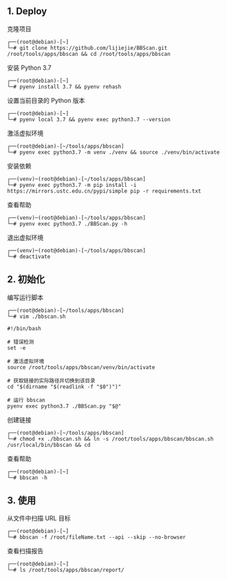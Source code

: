 ## 1. Deploy

克隆项目

```
┌──(root@debian)-[~]
└─# git clone https://github.com/lijiejie/BBScan.git /root/tools/apps/bbscan && cd /root/tools/apps/bbscan
```

安装 Python 3.7

```
┌──(root@debian)-[~]
└─# pyenv install 3.7 && pyenv rehash
```

设置当前目录的 Python 版本

```
┌──(root@debian)-[~]
└─# pyenv local 3.7 && pyenv exec python3.7 --version
```

激活虚拟环境

```
┌──(root@debian)-[~/tools/apps/bbscan]
└─# pyenv exec python3.7 -m venv ./venv && source ./venv/bin/activate
```

安装依赖

```
┌──(venv)─(root@debian)-[~/tools/apps/bbscan]
└─# pyenv exec python3.7 -m pip install -i https://mirrors.ustc.edu.cn/pypi/simple pip -r requirements.txt
```

查看帮助

```
┌──(venv)─(root@debian)-[~/tools/apps/bbscan]
└─# pyenv exec python3.7 ./BBScan.py -h
```

退出虚拟环境

```
┌──(venv)─(root@debian)-[~/tools/apps/bbscan]
└─# deactivate
```

## 2. 初始化

编写运行脚本

```
┌──(root@debian)-[~/tools/apps/bbscan]
└─# vim ./bbscan.sh
```

```shell
#!/bin/bash

# 错误检测
set -e

# 激活虚拟环境
source /root/tools/apps/bbscan/venv/bin/activate

# 获取链接的实际路径并切换到该目录
cd "$(dirname "$(readlink -f "$0")")"

# 运行 bbscan
pyenv exec python3.7 ./BBScan.py "$@"
```

创建链接

```
┌──(root@debian)-[~/tools/apps/bbscan]
└─# chmod +x ./bbscan.sh && ln -s /root/tools/apps/bbscan/bbscan.sh /usr/local/bin/bbscan && cd
```

查看帮助

```
┌──(root@debian)-[~]
└─# bbscan -h
```

## 3. 使用

从文件中扫描 URL 目标

```
┌──(root@debian)-[~]
└─# bbscan -f /root/fileName.txt --api --skip --no-browser
```

查看扫描报告

```
┌──(root@debian)-[~]
└─# ls /root/tools/apps/bbscan/report/
```

